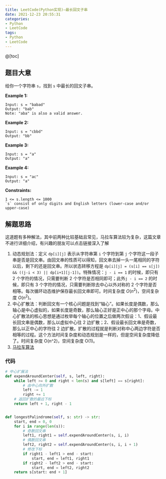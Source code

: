```yaml
---
title: LeetCode(Python实现)—最长回文子串
date: 2021-12-23 20:55:31
categories:
- Python
- LeetCode
tags:
- Python
- LeetCode
---
```


@[toc]
## 题目大意
给你一个字符串 `s`，找到 `s` 中最长的回文子串。

**Example 1:**
```
Input: s = "babad"
Output: "bab"
Note: "aba" is also a valid answer.
```
**Example 2:**
```
Input: s = "cbbd"
Output: "bb"
```
**Example 3:**
```
Input: s = "a"
Output: "a"
```
**Example 4:**
```
Input: s = "ac"
Output: "a"
```
**Constraints:**
```
1 <= s.length <= 1000
`s` consist of only digits and English letters (lower-case and/or upper-case)
```

## 解题思路
这道题有多种解法，其中前两种比较基础且常见，马拉车算法较为复杂，这篇文章不进行详细介绍，有兴趣的朋友可以点击链接深入了解

 1. 动态规划法：定义 `dp[i][j]` 表示从字符串第 `i` 个字符到第 `j` 个字符这一段子串是否是回文串。由回文串的性质可以得知，回文串去掉一头一尾相同的字符以后，剩下的还是回文串。所以状态转移方程是 `dp[i][j] = (s[i] == s[j]) && ((j-i < 3) || dp[i+1][j-1])`。特殊情况：`j - i == 1` 的时候，即只有 2 个字符的情况，只需要判断 2 个字符是否相同即可；此外`j - i == 2` 的时候，即只有 3 个字符的情况，只需要判断除去中心以外对称的 2 个字符是否相等。每次循环动态维护保存最长回文串即可。时间复杂度 $O(n^2)$，空间复杂度 $O(n^2)$。 
 2. 中心扩散法：判断回文有一个核心问题是找到“轴心”。如果长度是偶数，那么轴心是中心虚拟的，如果长度是奇数，那么轴心正好是正中心的那个字母。中心扩散法的核心思想是通过枚举每个轴心的位置之后做两次假设：1、假设最长回文串是偶数，那么以虚拟中心往 2 边扩散；2、假设最长回文串是奇数，那么以正中心的字符往 2 边扩散。扩散的过程就是判断对称中心两边字符是否相等的过程。这个方法时间复杂度和动态规划是一样的，但是空间复杂度降低了。时间复杂度 O(n^2)，空间复杂度 O(1)。
 3.  [马拉车算法](https://books.halfrost.com/leetcode/ChapterFour/0001~0099/0005.Longest-Palindromic-Substring/)
### 代码

```python
# 中心扩展法
def expendAroundCenter(self, s, left, right):
    while left >= 0 and right < len(s) and s[left] == s[right]:
        # 由中心向外扩散
        left -= 1
        right += 1
    # 返回扩散的最远下标
    return left + 1, right - 1


def longestPalindrome(self, s: str) -> str:
    start, end = 0, 0
    for i in range(len(s)):
        # 奇数回文串
        left1, right1 = self.expendAroundCenter(s, i, i)
        # 偶数回文串
        left2, right2 = self.expendAroundCenter(s, i, i + 1)
        # 修改下标
        if right1 - left1 > end - start:
            start, end = left1, right1
        if right2 - left2 > end - start:
            start, end = left2, right2
    return s[start: end + 1]
```
